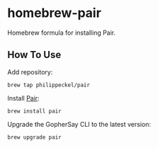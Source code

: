 # homebrew-pair

Homebrew formula for installing Pair.

## How To Use

Add repository:

```
brew tap philippeckel/pair
```

Install [Pair](https://github.com/philippeckel/pair):

```
brew install pair
```

Upgrade the GopherSay CLI to the latest version:

```
brew upgrade pair
```
